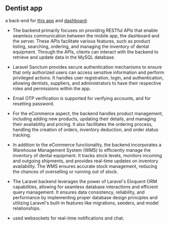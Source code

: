 ## Dentist app

a back-end for [this app](https://github.com/abdsyd/MediGear) and [dashboard](https://github.com/abd-Mohsen/dentist-dashboard).

- The backend primarily focuses on providing RESTful APIs that enable seamless communication between the mobile app, the dashboard and the server. These APIs facilitate various features, such as product listing, searching, ordering, and managing the inventory of dental equipment. Through the APIs, clients can interact with the backend to retrieve and update data in the MySQL database.

- Laravel Sanctum provides secure authentication mechanisms to ensure that only authorized users can access sensitive information and perform privileged actions. It handles user registration, login, and authentication, allowing dentists, suppliers, and administrators to have their respective roles and permissions within the app.

- Email OTP verification is supported for verifying accounts, and for resetting password.

- For the eCommerce aspect, the backend handles product management, including adding new products, updating their details, and managing their availability and pricing. It also facilitates the ordering process, handling the creation of orders, inventory deduction, and order status tracking.

- In addition to the eCommerce functionality, the backend incorporates a Warehouse Management System (WMS) to efficiently manage the inventory of dental equipment. It tracks stock levels, monitors incoming and outgoing shipments, and provides real-time updates on inventory availability. The WMS ensures accurate stock management, reducing the chances of overselling or running out of stock.

- The Laravel backend leverages the power of Laravel's Eloquent ORM capabilities, allowing for seamless database interactions and efficient query management. It ensures data consistency, reliability, and performance by implementing proper database design principles and utilizing Laravel's built-in features like migrations, seeders, and model relationships.

- used websockets for real-time notifications and chat.


